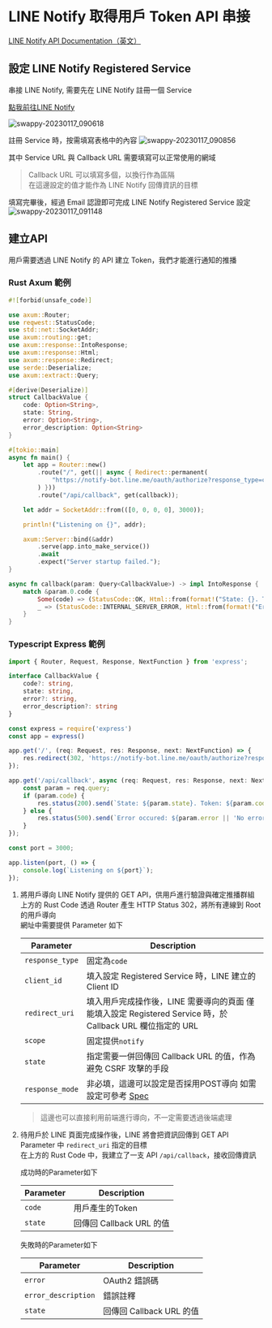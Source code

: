 # LINE Notify 取得用戶 Token API 串接

[LINE Notify API Documentation（英文）](https://notify-bot.line.me/doc/en/)

## 設定 LINE Notify Registered Service
串接 LINE Notify, 需要先在 LINE Notify 註冊一個 Service

[點我前往LINE Notify](https://notify-bot.line.me/en/)

![swappy-20230117_090618](https://user-images.githubusercontent.com/15919723/212791581-7d7622b8-e3e2-44d6-8325-f768d3bdd5e4.png)

註冊 Service 時，按需填寫表格中的內容
![swappy-20230117_090856](https://user-images.githubusercontent.com/15919723/212791616-afcbe7ef-1352-4eea-9112-4a995a509c59.png)

其中 Service URL 與 Callback URL 需要填寫可以正常使用的網域

> Callback URL 可以填寫多個，以換行作為區隔  
> 在這邊設定的值才能作為 LINE Notify 回傳資訊的目標

填寫完畢後，經過 Email 認證即可完成 LINE Notify Registered Service 設定
![swappy-20230117_091148](https://user-images.githubusercontent.com/15919723/212791662-17fa79ea-6eab-40fa-ac9a-6e91db570242.png)


## 建立API

用戶需要透過 LINE Notify 的 API 建立 Token，我們才能進行通知的推播

### Rust Axum 範例

```rust
#![forbid(unsafe_code)]

use axum::Router;
use reqwest::StatusCode;
use std::net::SocketAddr;
use axum::routing::get;
use axum::response::IntoResponse;
use axum::response::Html;
use axum::response::Redirect;
use serde::Deserialize;
use axum::extract::Query;

#[derive(Deserialize)]
struct CallbackValue {
    code: Option<String>,
    state: String,
    error: Option<String>,
    error_description: Option<String>
}

#[tokio::main]
async fn main() {
    let app = Router::new()
        .route("/", get(|| async { Redirect::permanent(
            "https://notify-bot.line.me/oauth/authorize?response_type=code&client_id=tQJrXoXNwVParKfUQ0LZzA&redirect_uri=https://api.url/api/callback&scope=notify&state=12345"
        ) }))
        .route("/api/callback", get(callback));

    let addr = SocketAddr::from(([0, 0, 0, 0], 3000));

    println!("Listening on {}", addr);

    axum::Server::bind(&addr)
        .serve(app.into_make_service())
        .await
        .expect("Server startup failed.");
}

async fn callback(param: Query<CallbackValue>) -> impl IntoResponse {
    match &param.0.code {
        Some(code) => (StatusCode::OK, Html::from(format!("State: {}. Token: {}",param.0.state, code))),
        _ => (StatusCode::INTERNAL_SERVER_ERROR, Html::from(format!("Error occured: {}, description from LINE: {}", param.0.error.unwrap_or("No error code".to_string()), param.0.error_description.unwrap_or("No error description.".to_string())))),
    }
}

```

### Typescript Express 範例
```typescript
import { Router, Request, Response, NextFunction } from 'express';

interface CallbackValue {
    code?: string,
    state: string,
    error?: string,
    error_description?: string
}

const express = require('express')
const app = express()

app.get('/', (req: Request, res: Response, next: NextFunction) => {
    res.redirect(302, 'https://notify-bot.line.me/oauth/authorize?response_type=code&client_id=tQJrXoXNwVParKfUQ0LZzA&redirect_uri=https://api.url/api/callback&scope=notify&state=12345');
});

app.get('/api/callback', async (req: Request, res: Response, next: NextFunction) => {
    const param = req.query;
    if (param.code) {
        res.status(200).send(`State: ${param.state}. Token: ${param.code}`);
    } else {
        res.status(500).send(`Error occured: ${param.error || 'No error code'}, description from LINE: ${param.error_description || 'No error description'}`);
    }
});

const port = 3000;

app.listen(port, () => {
    console.log(`Listening on ${port}`);
});
```

1. 將用戶導向 LINE Notify 提供的 GET API，供用戶進行驗證與確定推播群組  
    上方的 Rust Code 透過 Router 產生 HTTP Status 302，將所有連線到 Root 的用戶導向  
    網址中需要提供 Parameter 如下
    

    | Parameter       | Description                                                                                                                    |
    |-----------------|--------------------------------------------------------------------------------------------------------------------------------|
    | `response_type` | 固定為`code`                                                                                                                   |
    | `client_id`     | 填入設定 Registered Service 時，LINE 建立的 Client ID                                                                          |
    | `redirect_uri`  | 填入用戶完成操作後，LINE 需要導向的頁面 僅能填入設定 Registered Service 時，於 Callback URL 欄位指定的 URL                     |
    | `scope`         | 固定提供`notify`                                                                                                               |
    | `state`         | 指定需要一併回傳回 Callback URL 的值，作為避免 CSRF 攻擊的手段                                                                 |
    | `response_mode` | 非必填，這邊可以設定是否採用POST導向 如需設定可參考 [Spec](https://openid.net/specs/oauth-v2-form-post-response-mode-1_0.html) |

    
    > 這邊也可以直接利用前端進行導向，不一定需要透過後端處理

2. 待用戶於 LINE 頁面完成操作後，LINE 將會把資訊回傳到 GET API Parameter 中 `redirect_uri` 指定的目標  
    在上方的 Rust Code 中，我建立了一支 API `/api/callback`，接收回傳資訊
    
    成功時的Parameter如下

    | Parameter | Description              |
    |-----------|--------------------------|
    | `code`    | 用戶產生的Token          |
    | `state`   | 回傳回 Callback URL 的值 |

    失敗時的Parameter如下
    
    | Parameter           | Description              |
    |---------------------|--------------------------|
    | `error`             | OAuth2 錯誤碼            |
    | `error_description` | 錯誤註釋                 |
    | `state`             | 回傳回 Callback URL 的值 |
